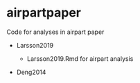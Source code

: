 # airpartpaper
Code for analyses in airpart paper

* Larsson2019
  * Larsson2019.Rmd for airpart analysis
  
* Deng2014
